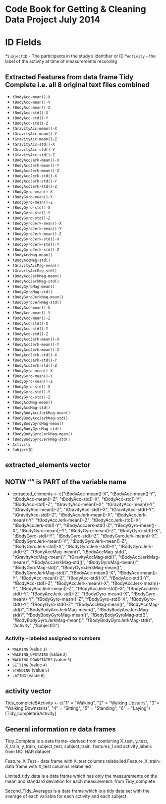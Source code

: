 # Code Book for Getting & Cleaning Data Project July 2014

# ID Fields

*`SubjectID` - The participants in the study’s identifier or ID
*`Activity` - the label of the activity at time of measurements recording 

## Extracted Features from data frame Tidy Complete i.e. all 8 original text files combined

*  `tBodyAcc-mean()-X`
*  `tBodyAcc-mean()-Y`
*  `tBodyAcc-mean()-Z`
*  `tBodyAcc-std()-X`
*  `tBodyAcc-std()-Y`
*  `tBodyAcc-std()-Z`
*  `tGravityAcc-mean()-X`
*  `tGravityAcc-mean()-Y`
*  `tGravityAcc-mean()-Z`
*  `tGravityAcc-std()-X`
*  `tGravityAcc-std()-Y`
*  `tGravityAcc-std()-Z`
*  `tBodyAccJerk-mean()-X`
*  `tBodyAccJerk-mean()-Y`
*  `tBodyAccJerk-mean()-Z`
*  `tBodyAccJerk-std()-X`
*  `tBodyAccJerk-std()-Y`
*  `tBodyAccJerk-std()-Z`
*  `tBodyGyro-mean()-X`
*  `tBodyGyro-mean()-Y`
*  `tBodyGyro-mean()-Z`
*  `tBodyGyro-std()-X`
*  `tBodyGyro-std()-Y`
*  `tBodyGyro-std()-Z`
*  `tBodyGyroJerk-mean()-X`
*  `tBodyGyroJerk-mean()-Y`
*  `tBodyGyroJerk-mean()-Z`
*  `tBodyGyroJerk-std()-X`
*  `tBodyGyroJerk-std()-Y`
*  `tBodyGyroJerk-std()-Z`
*  `tBodyAccMag-mean()`
*  `tBodyAccMag-std()`
*  `tGravityAccMag-mean()`
*  `tGravityAccMag-std()`
*  `tBodyAccJerkMag-mean()`
*  `tBodyAccJerkMag-std()`
*  `tBodyGyroMag-mean()`
*  `tBodyGyroMag-std()`
*  `tBodyGyroJerkMag-mean()`
*  `tBodyGyroJerkMag-std()`
*  `fBodyAcc-mean()-X`
*  `fBodyAcc-mean()-Y`
*  `fBodyAcc-mean()-Z`
*  `fBodyAcc-std()-X`
*  `fBodyAcc-std()-Y`
*  `fBodyAcc-std()-Z`
*  `fBodyAccJerk-mean()-X`
*  `fBodyAccJerk-mean()-Y`
*  `fBodyAccJerk-mean()-Z`
*  `fBodyAccJerk-std()-X`
*  `fBodyAccJerk-std()-Y`
*  `fBodyAccJerk-std()-Z`
*  `fBodyGyro-mean()-X`
*  `fBodyGyro-mean()-Y`
*  `fBodyGyro-mean()-Z`
*  `fBodyGyro-std()-X`
*  `fBodyGyro-std()-Y`
*  `fBodyGyro-std()-Z`
*  `fBodyAccMag-mean()`
*  `fBodyAccMag-std()`
*  `fBodyBodyAccJerkMag-mean()`
*  `fBodyBodyAccJerkMag-std()`
*  `fBodyBodyGyroMag-mean()`
*  `fBodyBodyGyroMag-std()`
*  `fBodyBodyGyroJerkMag-mean()`
*  `fBodyBodyGyroJerkMag-std()`
*  `Activity`
*  `SubjectID`

## extracted_elements vector
## NOTW “” is PART of the variable name 

* extracted_elements <- c("tBodyAcc-mean()-X", "tBodyAcc-mean()-Y", "tBodyAcc-mean()-Z", "tBodyAcc-std()-X", "tBodyAcc-std()-Y", "tBodyAcc-std()-Z", "tGravityAcc-mean()-X", "tGravityAcc-mean()-Y", "tGravityAcc-mean()-Z", "tGravityAcc-std()-X", "tGravityAcc-std()-Y", "tGravityAcc-std()-Z", "tBodyAccJerk-mean()-X", "tBodyAccJerk-mean()-Y", "tBodyAccJerk-mean()-Z", "tBodyAccJerk-std()-X", "tBodyAccJerk-std()-Y", "tBodyAccJerk-std()-Z", "tBodyGyro-mean()-X", "tBodyGyro-mean()-Y", "tBodyGyro-mean()-Z", "tBodyGyro-std()-X", "tBodyGyro-std()-Y", "tBodyGyro-std()-Z", "tBodyGyroJerk-mean()-X", "tBodyGyroJerk-mean()-Y", "tBodyGyroJerk-mean()-Z", "tBodyGyroJerk-std()-X", "tBodyGyroJerk-std()-Y", "tBodyGyroJerk-std()-Z", "tBodyAccMag-mean()", "tBodyAccMag-std()", "tGravityAccMag-mean()", "tGravityAccMag-std()", "tBodyAccJerkMag-mean()", "tBodyAccJerkMag-std()", "tBodyGyroMag-mean()", "tBodyGyroMag-std()", "tBodyGyroJerkMag-mean()", "tBodyGyroJerkMag-std()", "fBodyAcc-mean()-X", "fBodyAcc-mean()-Y", "fBodyAcc-mean()-Z", "fBodyAcc-std()-X", "fBodyAcc-std()-Y", "fBodyAcc-std()-Z", "fBodyAccJerk-mean()-X", "fBodyAccJerk-mean()-Y", "fBodyAccJerk-mean()-Z", "fBodyAccJerk-std()-X", "fBodyAccJerk-std()-Y", "fBodyAccJerk-std()-Z", "fBodyGyro-mean()-X", "fBodyGyro-mean()-Y", "fBodyGyro-mean()-Z", "fBodyGyro-std()-X", "fBodyGyro-std()-Y", "fBodyGyro-std()-Z", "fBodyAccMag-mean()", "fBodyAccMag-std()", "fBodyBodyAccJerkMag-mean()", "fBodyBodyAccJerkMag-std()", "fBodyBodyGyroMag-mean()", "fBodyBodyGyroMag-std()", "fBodyBodyGyroJerkMag-mean()", "fBodyBodyGyroJerkMag-std()", "Activity" ,"SubjectID") 

### Activity - labeled assigned to numbers 

* `WALKING` (value `1`)
* `WALKING_UPSTAIRS` (value `2`)
* `WALKING_DOWNSTAIRS` (value `3`)
* `SITTING` (value `4`)
* `STANDING` (value `5`)
* `LAYING` (value `6`)

## activity vector

Tidy_complete$Activity <- c("1" = "Walking", "2" = "Walking Upstairs", "3"= "Walking Downstairs", "4" = "Sitting", "5" = "Standing", "6" = "Laying")[Tidy_complete$Activity]                 

## General information re data frames

Tidy_Complete is a data frame- derived from combining X_test, y_test, X_train, y_train, subject_test, subject_train, features_1 and activity_labels from UCI HAR dataset 

Feature_X_Test - data frame with X_test columns relabelled 
Feature_X_train- data frame with X_test columns relabelled

Limited_tidy_data is a data frame which has only the measurements on the mean and standard deviation for each measurement. from Tidy_complete


Second_Tidy_Averages is a data frame which is a tidy data set with the average of each variable for each activity and each subject.